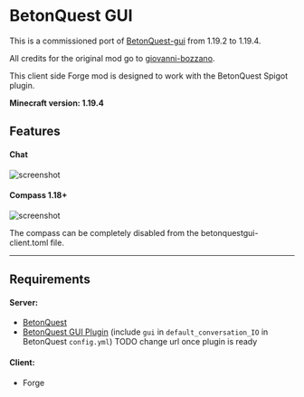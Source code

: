 # BetonQuest GUI

This is a commissioned port of [BetonQuest-gui](https://github.com/giovanni-bozzano/betonquest-gui) from 1.19.2 to 1.19.4.

All credits for the original mod go to [giovanni-bozzano](https://github.com/giovanni-bozzano/).


This client side Forge mod is designed to work with the BetonQuest Spigot plugin.

**Minecraft version: 1.19.4**

## Features
#### Chat
![screenshot](../master/images/demo.png?raw=true)

#### Compass 1.18+
![screenshot](../master/images/compassdemo.png?raw=true)

The compass can be completely disabled from the betonquestgui-client.toml file.

---

## Requirements
#### Server:
* [BetonQuest](https://www.spigotmc.org/resources/betonquest.2117/)
* [BetonQuest GUI Plugin](https://github.com/giovanni-bozzano/betonquest-gui-plugin/releases) (include ```gui``` in ```default_conversation_IO``` in BetonQuest ```config.yml```) TODO change url once plugin is ready
#### Client:
* Forge

